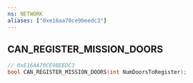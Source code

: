 ```yaml
---
ns: NETWORK
aliases: ["0xe16aa70ce9beedc3"]
---
```

## CAN_REGISTER_MISSION_DOORS

```c
// 0xE16AA70CE9BEEDC3
bool CAN_REGISTER_MISSION_DOORS(int NumDoorsToRegister);
```
